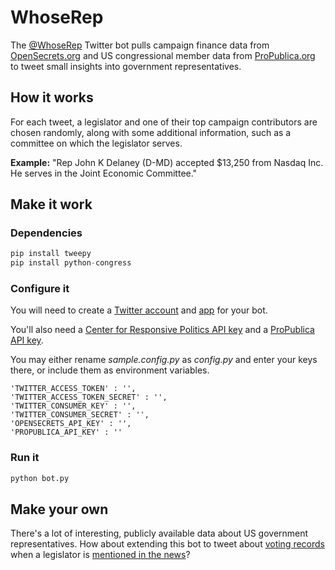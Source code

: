 # WhoseRep
The [@WhoseRep](https://twitter.com/WhoseRep "WhoseRep Twitter page") Twitter bot pulls campaign finance data from [OpenSecrets.org](https://www.opensecrets.org/resources/create/ "OpenSecrets API page") and US congressional member data from [ProPublica.org](https://www.propublica.org/datastore/apis "ProPublica APIs page") to tweet small insights into government representatives.

## How it works
For each tweet, a legislator and one of their top campaign contributors are chosen randomly, along with some additional information, such as a committee on which the legislator serves.

**Example:** "Rep John K Delaney (D-MD) accepted $13,250 from Nasdaq Inc. He serves in the Joint Economic Committee."

## Make it work

### Dependencies
```python
pip install tweepy
pip install python-congress
```

### Configure it
You will need to create a [Twitter account](https://support.twitter.com/articles/100990 "Twitter account sign up") and [app](https://apps.twitter.com/ "Twitter apps page") for your bot.

You'll also need a [Center for Responsive Politics API key](https://www.opensecrets.org/api/admin/index.php?function=signup "OpenSecrets API key request") and a [ProPublica API key](https://www.propublica.org/datastore/api/propublica-congress-api "ProPublica API key request").

You may either rename *sample.config.py* as *config.py* and enter your keys there, or include them as environment variables.

```
'TWITTER_ACCESS_TOKEN' : '',
'TWITTER_ACCESS_TOKEN_SECRET' : '',
'TWITTER_CONSUMER_KEY' : '',
'TWITTER_CONSUMER_SECRET' : '',
'OPENSECRETS_API_KEY' : '',
'PROPUBLICA_API_KEY' : ''
```

### Run it
```python
python bot.py
```

## Make your own
There's a lot of interesting, publicly available data about US government representatives. How about extending this bot to tweet about [voting records](https://projects.propublica.org/api-docs/congress-api/endpoints/#get-a-specific-members-vote-positions "ProPublica vote positions endpoint") when a legislator is [mentioned in the news](https://developer.nytimes.com/ "New York Times Developer Network")?

